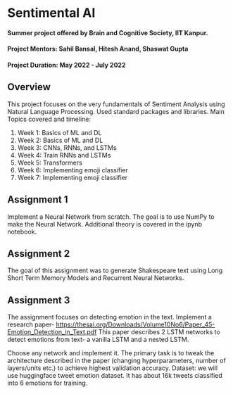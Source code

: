 # Sentimental AI
#### Summer project offered by Brain and Cognitive Society, IIT Kanpur.
#### Project Mentors: Sahil Bansal, Hitesh Anand, Shaswat Gupta
#### Project Duration: May 2022 - July 2022

## Overview
This project focuses on the very fundamentals of Sentiment Analysis using Natural Language Processing. Used standard packages and libraries.
Main Topics covered and timeline:

1. Week 1: Basics of ML and DL
2. Week 2: Basics of ML and DL
3. Week 3: CNNs, RNNs, and LSTMs
4. Week 4: Train RNNs and LSTMs 
5. Week 5: Transformers
6. Week 6: Implementing emoji classifier
7. Week 7: Implementing emoji classifier

## Assignment 1
Implement a Neural Network from scratch. The goal is to use NumPy to make the Neural Network. Additional theory is covered in the ipynb notebook.

## Assignment 2
The goal of this assignment was to generate Shakespeare text using Long Short Term Memory Models and Recurrent Neural Networks.

## Assignment 3
The assignment focuses on detecting emotion in the text. Implement a research paper- https://thesai.org/Downloads/Volume10No6/Paper_45-Emotion_Detection_in_Text.pdf This paper describes 2 LSTM networks to detect emotions from text- a vanilla LSTM and a nested LSTM. 

Choose any network and implement it. The primary task is to tweak the architecture described in the paper (changing hyperparameters, number of layers/units etc.) to achieve highest validation accuracy. 
Dataset: we will use huggingface tweet emotion dataset. It has about 16k tweets classified into 6 emotions for training.
